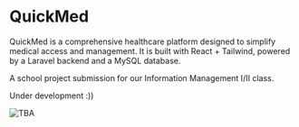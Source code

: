 # QuickMed

QuickMed is a comprehensive healthcare platform designed to simplify medical access and management. It is built with React + Tailwind, powered by a Laravel backend and a MySQL database.

A school project submission for our Information Management I/II class. 

Under development :))

![TBA](public/Screenshot%202025-05-20%20at%206.06.58 PM.png)

